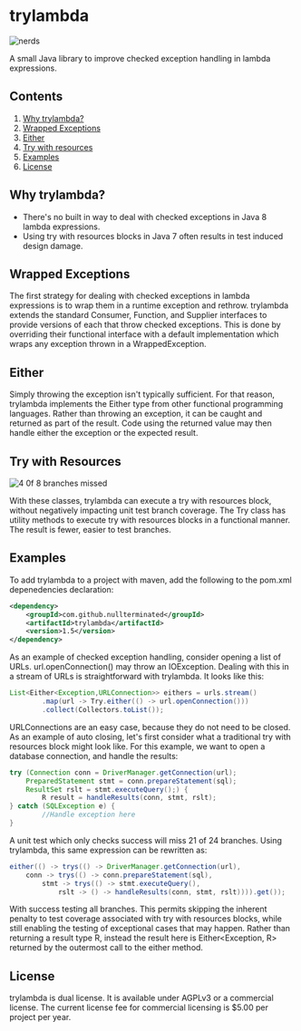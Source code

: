 # trylambda
![nerds](https://i.pinimg.com/originals/b9/4a/7f/b94a7f548b303e81b1bcd8da4d0912ec.jpg)

A small Java library to improve checked exception handling in lambda expressions.

## Contents

1. [Why trylambda?](#why-trylambda)
2. [Wrapped Exceptions](#wrapped-exceptions)
3. [Either](#either)
4. [Try with resources](#try-with-resources)
5. [Examples](#examples)
6. [License](#license)

## Why trylambda?

* There's no built in way to deal with checked exceptions in Java 8 lambda expressions.
* Using try with resources blocks in Java 7 often results in test induced design damage.

## Wrapped Exceptions

The first strategy for dealing with checked exceptions in lambda expressions is to wrap them in a runtime exception and rethrow. trylambda extends the standard Consumer, Function, and Supplier interfaces to provide versions of each that throw checked exceptions. This is done by overriding their functional interface with a default implementation which wraps any exception thrown in a WrappedException.

## Either

Simply throwing the exception isn't typically sufficient. For that reason, trylambda implements the Either type from other functional programming languages. Rather than throwing an exception, it can be caught and returned as part of the result. Code using the returned value may then handle either the exception or the expected result.

## Try with Resources

![4 0f 8 branches missed](https://i.stack.imgur.com/SggR6.png)

With these classes, trylambda can execute a try with resources block, without negatively impacting unit test branch coverage. The Try class has utility methods to execute try with resources blocks in a functional manner. The result is fewer, easier to test branches.

## Examples

To add trylambda to a project with maven, add the following to the pom.xml depenedencies declaration:

```xml
<dependency>
    <groupId>com.github.nullterminated</groupId>
    <artifactId>trylambda</artifactId>
    <version>1.5</version>
</dependency>
```

As an example of checked exception handling, consider opening a list of URLs. url.openConnection() may throw an IOException. Dealing with this in a stream of URLs is straightforward with trylambda. It looks like this:

```java
List<Either<Exception,URLConnection>> eithers = urls.stream()
		.map(url -> Try.either(() -> url.openConnection()))
		.collect(Collectors.toList());
```

URLConnections are an easy case, because they do not need to be closed. As an example of auto closing, let's first consider what a traditional try with resources block might look like. For this example, we want to open a database connection, and handle the results:

```java
try (Connection conn = DriverManager.getConnection(url);
	PreparedStatement stmt = conn.prepareStatement(sql);
	ResultSet rslt = stmt.executeQuery();) {
		R result = handleResults(conn, stmt, rslt);
} catch (SQLException e) {
		//Handle exception here
}
```

A unit test which only checks success will miss 21 of 24 branches. Using trylambda, this same expression can be rewritten as:

```java
either(() -> trys(() -> DriverManager.getConnection(url),
	conn -> trys(() -> conn.prepareStatement(sql),
		stmt -> trys(() -> stmt.executeQuery(),
			rslt -> () -> handleResults(conn, stmt, rslt)))).get());
```

With success testing all branches. This permits skipping the inherent penalty to test coverage associated with try with resources blocks, while still enabling the testing of exceptional cases that may happen. Rather than returning a result type R, instead the result here is Either&lt;Exception, R&gt; returned by the outermost call to the either method.

## License

trylambda is dual license. It is available under AGPLv3 or a commercial license. The current license fee for commercial licensing is $5.00 per project per year.
